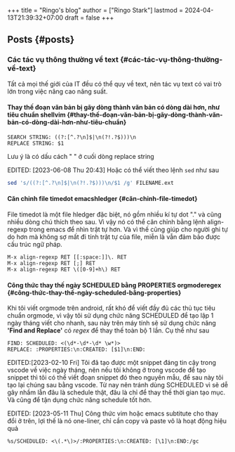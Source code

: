 +++
title = "Ringo's blog"
author = ["Ringo Stark"]
lastmod = 2024-04-13T21:39:32+07:00
draft = false
+++

## Posts {#posts}


### Các tác vụ thông thường về text {#các-tác-vụ-thông-thường-về-text}

Tất cả mọi thế giới của IT đều có thể quy về text, nên tác vụ text có vai trò lớn trong việc nâng cao năng suất.


#### Thay thế đoạn văn bản bị gãy dòng thành văn bản có dòng dài hơn, như tiêu chuẩn <span class="tag"><span class="shell">shell</span><span class="vim">vim</span></span> {#thay-thế-đoạn-văn-bản-bị-gãy-dòng-thành-văn-bản-có-dòng-dài-hơn-như-tiêu-chuẩn}

```search
SEARCH STRING: ((?:[^.?\n]$|\n(?!.?$)))\n
REPLACE STRING: $1
```

Lưu ý là có dấu cách " " ở cuối dòng replace string

EDITED: <span class="timestamp-wrapper"><span class="timestamp">[2023-06-08 Thu 20:43]</span></span>
Hoặc có thể viết theo lệnh `sed` như sau

<a id="code-snippet--enstring"></a>
```sh
sed 's/((?:[^.?\n]$|\n(?!.?$)))\n/$1 /g' FILENAME.ext
```


#### Căn chỉnh file timedot <span class="tag"><span class="emacs">emacs</span><span class="hledger">hledger</span></span> {#căn-chỉnh-file-timedot}

File timedot là một file hledger đặc biệt, nó gồm nhiều kí tự dot "." và cũng nhiều dòng chú thích theo sau. Vì vậy nó có thể căn chỉnh bằng lệnh align-regexp trong emacs để nhìn trật tự hơn. Và vì thế cũng giúp cho người ghi tự do hơn mà không sợ mất đi tính trật tự của file, miễn là vẫn đảm bảo được cấu trúc ngữ pháp.

```emacs
M-x align-regexp RET [[:space:]]\. RET
M-x align-regexp RET [;] RET
M-x align-regexp RET \([0-9]+h\) RET
```


#### Công thức thay thế ngày SCHEDULED bằng PROPERTIES <span class="tag"><span class="orgmode">orgmode</span><span class="regex">regex</span></span> {#công-thức-thay-thế-ngày-scheduled-bằng-properties}

Khi tôi viết orgmode trên android, rất khó để viết đầy đủ các thủ tục tiêu chuẩn orgmode, vì vậy tôi sử dụng chức năng SCHEDULED để tạo lập 1 ngày tháng viết cho nhanh, sau này trên máy tính sẽ sử dụng chức năng **'Find and Replace'** có _regex_ để thay thế toàn bộ 1 lần. Cụ thể như sau

```find_and_replace
FIND: SCHEDULED: <(\d*-\d*-\d* \w*)>
REPLACE: :PROPERTIES:\n:CREATED: [$1]\n:END:
```

EDITED:<span class="timestamp-wrapper"><span class="timestamp">[2023-02-10 Fri]</span></span>
Tôi đã tạo được một snippet đáng tin cậy trong vscode về việc ngày tháng, nên nếu tôi không ở trong vscode để tạo snippet thì tôi có thể viết đoạn snippet đó theo nguyên mẫu, để sau này tôi tạo lại chúng sau bằng vscode. Từ nay nên tránh dùng SCHEDULED vì sẽ dễ gây nhầm lẫn đâu là schedule thật, đâu là chỉ để thay thế thời gian tạo mục. Và cũng để tận dụng chức năng schedule tốt hơn.

EDITED: <span class="timestamp-wrapper"><span class="timestamp">[2023-05-11 Thu]</span></span>
Công thức vim hoặc emacs subtitute cho thay đổi ở trên, lợi thế là nó one-liner, chỉ cần copy và paste vô là hoạt động hiệu quả

```vim
%s/SCHEDULED: <\(.*\)>/:PROPERTIES:\n:CREATED: [\1]\n:END:/gc
```
